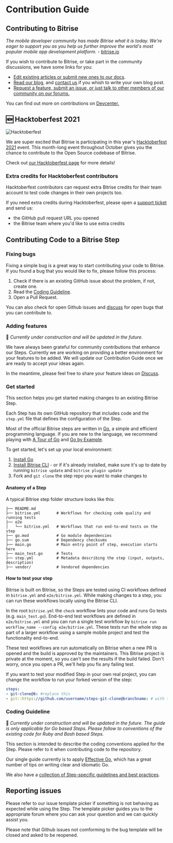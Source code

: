 # Contribution Guide

## Contributing to Bitrise

_The mobile developer community has made Bitrise what it is today. We're eager to support you as you help us further improve the world's most popular mobile app development platform._ - [bitrise.io](https://go.bitrise.io/community/contributing)

If you wish to contribute to Bitrise, or take part in the community discussions, we have some links for you:

- [Edit existing articles or submit new ones to our docs](https://github.com/bitrise-io/devcenter/).
- [Read our blog](https://blog.bitrise.io/), and [contact us](https://www.bitrise.io/contact) if you whish to write your own blog post.
- [Request a feature, submit an issue, or just talk to other members of our community on our forums.](https://discuss.bitrise.io/)

You can find out more on contributions on [Devcenter.](https://devcenter.bitrise.io/contributors/contributors-index/)

## 🆕 Hacktoberfest 2021

![Hacktoberfest](https://assets-global.website-files.com/5db35de024bb983af1b4e151/614b32cef945bd44510cd3e8_815_hactoberfest%20web%20HERO-p-500.png)

We are super excited that Bitrise is participating in this year's [Hacktoberfest 2021](hacktoberfest.digitalocean.com/) event. This month-long event throughout October gives you the chance to contribute to the Open Source codebase of Bitrise.

Check out [our Hacktoberfest page](https://www.bitrise.io/hacktoberfest-2021) for more details!

### Extra credits for Hacktoberfest contributors

Hacktoberfest contributors can request extra Bitrise credits for their team account to test code changes in their own projects too.

If you need extra credits during Hacktoberfest, please open a [support ticket](https://support.bitrise.io/hc/en-us/requests) and send us:
- the GitHub pull request URL you opened
- the Bitrise team where you'd like to use extra credits

## Contributing Code to a Bitrise Step

### Fixing bugs

Fixing a simple bug is a great way to start contributing your code to Bitrise. If you found a bug that you would like to fix, please follow this process:

1. Check if there is an existing GitHub issue about the problem, if not, create one.
1. Read the [Coding Guideline](#coding-guideline).
1. Open a Pull Request.

You can also check for open Github issues and [discuss](https://discuss.bitrise.io/) for open bugs that you can contribute to.

### Adding features

🚧 _Currently under construction and will be updated in the future._

We have always been grateful for community contributions that enhance our Steps. Currently we are working on providing a better environment for your features to be added. We will update our Contribution Guide once we are ready to accept your ideas again.

In the meantime, please feel free to share your feature ideas on [Discuss](https://discuss.bitrise.io/c/feature-request).

### Get started

This section helps you get started making changes to an existing Bitrise Step.

Each Step has its own GitHub repository that includes code and the `step.yml` file that defines the configuration of the Step.

Most of the official Bitrise steps are written in [Go](https://golang.org), a simple and efficient programming language. If you are new to the language, we recommend playing with [A Tour of Go](https://tour.golang.org/) and [Go by Example](https://gobyexample.com/).

To get started, let's set up your local environment:

1. [Install Go](https://golang.org/doc/install)
2. [Install Bitrise CLI](https://devcenter.bitrise.io/bitrise-cli/installation/) - or if it's already installed, make sure it's up to date by running `bitrise update` and `bitrise plugin update`
3. Fork and `git clone` the step repo you want to make changes to

#### Anatomy of a Step

A typical Bitrise step folder structure looks like this:

```
├── README.md
├── bitrise.yml       # Workflows for checking code quality and running tests
├── e2e
│   └── bitrise.yml   # Workflows that run end-to-end tests on the step
├── go.mod            # Go module dependencies
├── go.sum            # Dependency checksums
├── main.go           # Main entry point of step, execution starts here
├── main_test.go      # Tests
├── step.yml          # Metadata describing the step (input, outputs, description)
├── vendor/           # Vendored dependencies
```

#### How to test your step

Bitrise is built on Bitrise, so the Steps are tested using CI workflows defined in `bitrise.yml` and `e2e/bitrise.yml`. While making changes to a step, you can run these workflows locally using the Bitrise CLI. 

In the root `bitrise.yml` the `check` workflow lints your code and runs Go tests (e.g. `main_test.go`). End-to-end test workflows are defined in `e2e/bitrise.yml` and you can run a single test workflow by `bitrise run workflow_name --config e2e/bitrise.yml`. These tests run the whole step as part of a larger workflow using a sample mobile project and test the functionality end-to-end.

These test workflows are run automatically on Bitrise when a new PR is opened and the build is approved by the maintainers. This Bitrise project is private at the moment, so you can't see the results if the build failed. Don't worry, once you open a PR, we'll help you fix any failing test.

If you want to test your modified Step in your own real project, you can change the workflow to run your forked version of the step:

```yaml
steps:
- git-clone@6: #replace this
- git::https://github.com/username/steps-git-clone@branchname: # with this 
```


### Coding Guideline

🚧 _Currently under construction and will be updated in the future. The guide is only applicable for Go based Steps. Please follow to conventions of the existing code for Ruby and Bash based Steps._

This section is intended to describe the coding conventions applied for the Step. Please refer to it when contributing code to the repository.

Our single guide currently is to apply [Effective Go](https://golang.org/doc/effective_go.html), which has a great number of tips on writing clear and idiomatic Go.

We also have a [collection of Step-specific guidelines and best practices](https://github.com/bitrise-io/bitrise/blob/master/_docs/step-development-guideline.md).

## Reporting issues

Please refer to our issue template picker if something is not behaving as expected while using the Step. The template picker guides you to the appropriate forum where you can ask your question and we can quickly assist you.

Please note that Github issues not comforming to the bug template will be closed and asked to be reopened.

